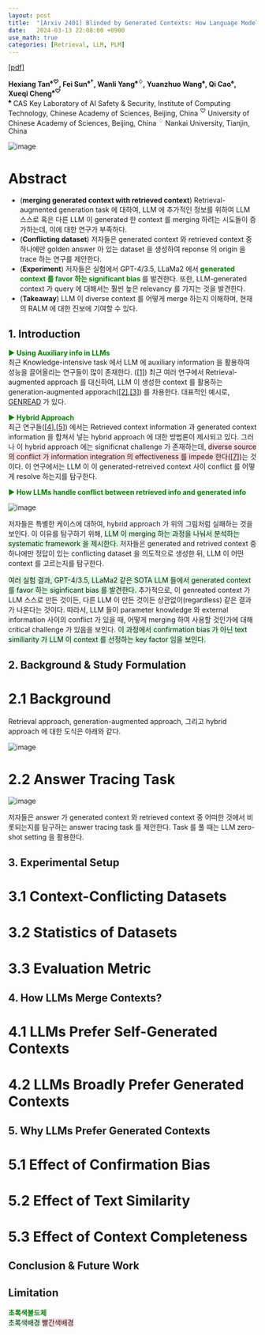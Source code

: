 ```yaml
---
layout: post
title:  "[Arxiv 2401] Blinded by Generated Contexts: How Language Models Merge Generated and Retrieved Contexts for Open-Domain QA?"
date:   2024-03-13 22:08:00 +0900
use_math: true
categories: [Retrieval, LLM, PLM]
---
```


[[pdf]](https://arxiv.org/pdf/2401.11911.pdf)  &emsp;

**Hexiang Tan<sup>♠♡</sup>, Fei Sun<sup>♠†</sup>, Wanli Yang<sup>♠♢</sup>, Yuanzhuo Wang<sup>♠</sup>, Qi Cao<sup>♠</sup>, Xueqi Cheng<sup>♠♡</sup>**
<br><sup>♠</sup> CAS Key Laboratory of AI Safety & Security, Institute of Computing Technology, Chinese Academy of Sciences, Beijing, China <sup>♡</sup> University of Chinese Academy of Sciences, Beijing, China <sup>♢</sup> Nankai University, Tianjin, China &emsp;

![image](https://github.com/yong1-kim/yong1-kim.github.io/assets/42200027/efe5bdb0-6f48-44eb-b90b-13b14e7ac705)

# Abstract
- (**merging generated context with retrieved context**) Retrieval-augmented generation task 에 대하여, LLM 에 추가적인 정보를 위하여 LLM 스스로 혹은 다른 LLM 이 generated 한 context 를 merging 하려는 시도들이 증가하는데, 이에 대한 연구가 부족하다.
- (**Conflicting dataset**) 저자들은 generated context 와 retrieved context 중 하나에만 golden answer 아 있는 dataset 을 생성하여 reponse 의 origin 을 trace 하는 연구를 제안한다.
- (**Experiment**) 저자들은 실험에서 GPT-4/3.5, LLaMa2 에서 <span style='color:green;font-weight:bold'> generated context 를 favor 하는 significant bias </span> 를 발견한다. 또한, LLM-generated context 가 query 에 대해서는 훨씬 높은 relevancy 를 가지는 것을 발견한다.
- (**Takeaway**) LLM 이 diverse context 를 어떻게 merge 하는지 이해하며, 현재의 RALM 에 대한 진보에 기여할 수 있다.

## 1. Introduction
<span style='color:green;font-weight:bold'> ▶ Using Auxiliary info in LLMs </span>
<br>
최근 Knowledge-intensive task 에서 LLM 에 auxiliary information 을 활용하여 성능을 끌어올리는 연구들이 많이 존재한다. ([[1]](https://direct.mit.edu/tacl/article/doi/10.1162/tacl_a_00605/118118/In-Context-Retrieval-Augmented-Language-Models))
최근 여러 연구에서 Retrieval-augmented approach 를 대신하여, LLM 이 생성한 context 를 활용하는 generation-augmented apporach([[2]](https://aclanthology.org/2022.acl-long.225.pdf),[[3]](https://arxiv.org/pdf/2210.01296.pdf)) 를 차용한다.
대표적인 예시로, [GENREAD](https://arxiv.org/abs/2209.10063) 가 있다.

<span style='color:green;font-weight:bold'> ▶ Hybrid Approach </span>
<br>
최근 연구들([[4]](https://arxiv.org/abs/2209.10063),[[5]](https://aclanthology.org/2023.acl-long.546/)) 에서는 Retrieved context information 과 generated context information 을 합쳐서 넣는 hybrid approach 에 대한 방법론이 제시되고 있다.
그러나 이 hybrid approach 에는 significnat challenge 가 존재하는데, <span style='background-color: #ffdce0'> diverse source 의 conflict 가 information integration 의 effectiveness 를 impede 한다([[7]](https://aclanthology.org/2023.emnlp-main.286/))</span>는 것이다.
이 연구에서는 LLM 이 이 generated-retreived context 사이 conflict 를 어떻게 resolve 하는지를 탐구한다.

<span style='color:green;font-weight:bold'> ▶ How LLMs handle conflict between retrieved info and generated info </span>
<br>

![image](https://github.com/yong1-kim/yong1-kim.github.io/assets/42200027/35150b62-1d7b-4e4d-8b56-abcf139bf121)

저자들은 특별한 케이스에 대하여, hybrid approach 가 위의 그림처럼 실패하는 것을 보인다.
이 이유를 탐구하기 위해, <span style='background-color: #dcffe4'> LLM 이 merging 하는 과정을 나눠서 분석하는 systematic framework 을 제시한다. </span>
저자들은 generated and retrived context 중 하나에만 정답이 있는 conflicting dataset 을 의도적으로 생성한 뒤, LLM 이 어떤 context 를 고르는지를 탐구한다.

<span style='background-color: #dcffe4'> 
여러 실험 결과, GPT-4/3.5, LLaMa2 같은 SOTA LLM 들에서 generated context 를 favor 하는 siginficant bias 를 발견한다. </span>
추가적으로, 이 genreated context 가 LLM 스스로 만든 것이든, 다른 LLM 이 만든 것이든 상관없이(regardless) 같은 결과가 나온다는 것이다.
따라서, LLM 들이 parameter knowledge 와 external information 사이의 conflict 가 있을 때, 어떻게 merging 하여 사용할 것인가에 대해 critical challenge 가 있음을 보인다.
<span style='background-color: #dcffe4'> 이 과정에서 confirmation bias 가 아닌 text similiarity 가 LLM 이 context 를 선정하는 key factor 임을 보인다.
 </span> 

## 2. Background & Study Formulation
# 2.1 Background
Retrieval approach, generation-augmented approach, 그리고 hybrid approach 에 대한 도식은 아래와 같다.

![image](https://github.com/yong1-kim/yong1-kim.github.io/assets/42200027/ef36d6b0-8bf7-417c-938b-1c67fc630076)
  

# 2.2 Answer Tracing Task

![image](https://github.com/yong1-kim/yong1-kim.github.io/assets/42200027/f78e5d93-f36a-4902-a203-7d0b1134a5b8)

저자들은 answer 가 generated context 와 retrieved context 중 어떠한 것에서 비롯되는지를 탐구하는 answer tracing task 를 제안한다.
Task 를 풀 때는 LLM zero-shot setting 을 활용한다.


## 3. Experimental Setup
# 3.1 Context-Conflicting Datasets
# 3.2 Statistics of Datasets
# 3.3 Evaluation Metric

## 4. How LLMs Merge Contexts?
# 4.1 LLMs Prefer Self-Generated Contexts
# 4.2 LLMs Broadly Prefer Generated Contexts

## 5. Why LLMs Prefer Generated Contexts
# 5.1 Effect of Confirmation Bias
# 5.2 Effect of Text Similarity
# 5.3 Effect of Context Completeness

## Conclusion & Future Work

## Limitation




<span style='color:green;font-weight:bold'> 초록색볼드체 </span>
<br>
<span style='background-color: #dcffe4'> 초록색배경 </span>
<span style='background-color: #ffdce0'> 빨간색배경 </span>
